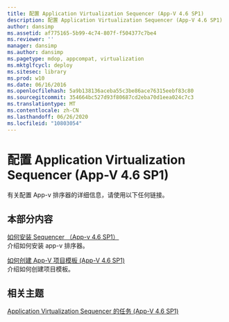 ```yaml
---
title: 配置 Application Virtualization Sequencer (App-V 4.6 SP1)
description: 配置 Application Virtualization Sequencer (App-V 4.6 SP1)
author: dansimp
ms.assetid: af775165-5b99-4c74-807f-f504377c7be4
ms.reviewer: ''
manager: dansimp
ms.author: dansimp
ms.pagetype: mdop, appcompat, virtualization
ms.mktglfcycl: deploy
ms.sitesec: library
ms.prod: w10
ms.date: 06/16/2016
ms.openlocfilehash: 5a9b138136aceba55c3be86ace76315eebf83c80
ms.sourcegitcommit: 354664bc527d93f80687cd2eba70d1eea024c7c3
ms.translationtype: MT
ms.contentlocale: zh-CN
ms.lasthandoff: 06/26/2020
ms.locfileid: "10803054"
---
```

# 配置 Application Virtualization Sequencer (App-V 4.6 SP1)


有关配置 App-v 排序器的详细信息，请使用以下任何链接。

## 本部分内容


<a href="" id="how-to-install-the-sequencer---app-v-4-6-sp1-"></a>[如何安装 Sequencer （App-v 4.6 SP1）](how-to-install-the-sequencer---app-v-46-sp1-.md)  
介绍如何安装 app-v 排序器。

<a href="" id="how-to-create-an-app-v-project-template--app-v-4-6-sp1-"></a>[如何创建 App-V 项目模板 (App-V 4.6 SP1)](how-to-create-an-app-v-project-template--app-v-46-sp1-.md)  
介绍如何创建项目模板。

## 相关主题


[Application Virtualization Sequencer 的任务 (App-V 4.6 SP1)](tasks-for-the-application-virtualization-sequencer--app-v-46-sp1-.md)

 

 





